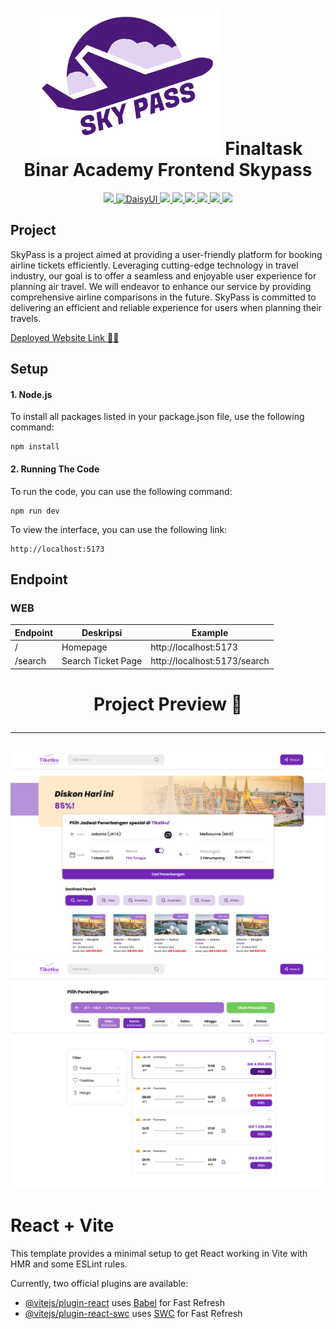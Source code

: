 ﻿<h1 align="center">
  <img src="./public/skypass.png" alt="SkypassLogo" width="300"/>
  Finaltask Binar Academy Frontend Skypass
</h1>

<p align="center">
 <a href="https://kelompok3-frontend-final-project.vercel.app/" target="blank">
  <img src="https://img.shields.io/badge/Website-DC143C?style=for-the-badge&logo=medium&logoColor=white"  />
 </a>
 <a href="https://daisyui.com/" target="_blank">
  <img src="https://img.shields.io/badge/daisyUI-0077B5?style=for-the-badge&logo=daisyui&logoColor=white" alt="DaisyUI"/>
 </a>
 <a href="https://tailwindcss.com/docs/guides/vite#react" target="_blank">
  <img src="https://img.shields.io/badge/Tailwind CSS-1DA1F2?style=for-the-badge&logo=tailwindcss&logoColor=white" />
 </a>
 <a href="https://www.w3schools.com/js/" target="_blank">
  <img src="https://img.shields.io/badge/javascript-fe4164?style=for-the-badge&logo=javascript&logoColor=white"  />
 </a> 
 <a href="https://www.w3schools.com/js/" target="_blank">
  <img src="https://img.shields.io/badge/react-6gDAFb?style=for-the-badge&logo=react&logoColor=white"  />
 </a> 
 <a href="https://nodejs.org/en" target="_blank">
  <img src="https://img.shields.io/badge/nodejs-5FA04E?&style=for-the-badge&logo=nodedotjs&logoColor=white"   />
  </a> 
 <a href="https://vercel.com/" target="_blank">
  <img src="https://img.shields.io/badge/vercel-20BEFF?&style=for-the-badge&logo=vercel&logoColor=white"   />
  </a> 
 <a href="https://github.com/" target="_blank">
  <img src="https://img.shields.io/badge/github-181717?&style=for-the-badge&logo=github&logoColor=white"   />
  </a> 
</p>

## Project

SkyPass is a project aimed at providing a user-friendly platform for booking airline tickets efficiently. Leveraging cutting-edge technology in travel industry, our goal is to offer a seamless and enjoyable user experience for planning air travel. We will endeavor to enhance our service by providing comprehensive airline comparisons in the future. SkyPass is committed to delivering an efficient and reliable experience for users when planning their travels.

[Deployed Website Link 🚀🚀](https://kelompok3-frontend-final-project.vercel.app/)

## Setup

#### 1. Node.js

To install all packages listed in your package.json file, use the following command:

```
npm install
```

#### 2. Running The Code

To run the code, you can use the following command:

```
npm run dev
```

To view the interface, you can use the following link:

```
http://localhost:5173
```

## Endpoint

### WEB

| Endpoint | Deskripsi          | Example                      |
| -------- | ------------------ | ---------------------------- |
| /        | Homepage           | http://localhost:5173        |
| /search  | Search Ticket Page | http://localhost:5173/search |

<h1 align="center">
    Project Preview 📸
    <hr>
</h1>

![Home Page](./public/W_Beranda.png)
![Search Page](./public/W_Beranda_Hasil_Pencarian.png)

# React + Vite

This template provides a minimal setup to get React working in Vite with HMR and some ESLint rules.

Currently, two official plugins are available:

- [@vitejs/plugin-react](https://github.com/vitejs/vite-plugin-react/blob/main/packages/plugin-react/README.md) uses [Babel](https://babeljs.io/) for Fast Refresh
- [@vitejs/plugin-react-swc](https://github.com/vitejs/vite-plugin-react-swc) uses [SWC](https://swc.rs/) for Fast Refresh
